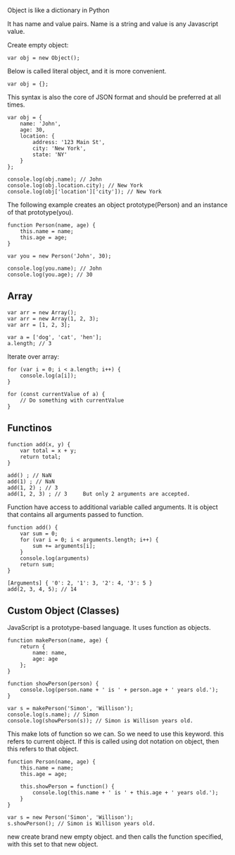 Object is like a dictionary in Python

It has name and value pairs. Name is a string and value is any Javascript value.

Create empty object:

    var obj = new Object();

Below is called literal object, and it is more convenient.

    var obj = {};

This syntax is also the core of JSON format and should be preferred at all times.

    var obj = {
        name: 'John',
        age: 30,
        location: {
            address: '123 Main St',
            city: 'New York',
            state: 'NY'
        }
    };

    console.log(obj.name); // John
    console.log(obj.location.city); // New York
    console.log(obj['location']['city']); // New York

The following example creates an object prototype(Person) and an instance of that prototype(you).

    function Person(name, age) {
        this.name = name;
        this.age = age;
    }

    var you = new Person('John', 30);

    console.log(you.name); // John
    console.log(you.age); // 30

## Array

    var arr = new Array();
    var arr = new Array(1, 2, 3);
    var arr = [1, 2, 3];

    var a = ['dog', 'cat', 'hen'];
    a.length; // 3

Iterate over array:

    for (var i = 0; i < a.length; i++) {
        console.log(a[i]);
    }

    for (const currentValue of a) {
        // Do something with currentValue
    }


## Functinos

    function add(x, y) {
        var total = x + y;
        return total;
    }

    add() ; // NaN
    add(1) ; // NaN
    add(1, 2) ; // 3
    add(1, 2, 3) ; // 3     But only 2 arguments are accepted.

Function have access to additional variable called arguments. It is object that contains all arguments passed to function.

    function add() {
        var sum = 0;
        for (var i = 0; i < arguments.length; i++) {
            sum += arguments[i];
        }
        console.log(arguments)
        return sum;
    }

    [Arguments] { '0': 2, '1': 3, '2': 4, '3': 5 }    
    add(2, 3, 4, 5); // 14

## Custom Object (Classes)

JavaScript is a prototype-based language. It uses function as objects.

    function makePerson(name, age) {
        return {
            name: name,
            age: age
        };
    }

    function showPerson(person) {
        console.log(person.name + ' is ' + person.age + ' years old.');
    }

    var s = makePerson('Simon', 'Willison');
    console.log(s.name); // Simon
    console.log(showPerson(s)); // Simon is Willison years old.

This make lots of function so we can. So we need to use this keyword.
this refers to current object.
If this is called using dot notation on object, then this refers to that object.


    function Person(name, age) {
        this.name = name;
        this.age = age;

        this.showPerson = function() {
            console.log(this.name + ' is ' + this.age + ' years old.');
        }
    }

    var s = new Person('Simon', 'Willison');
    s.showPerson(); // Simon is Willison years old.

new create brand new empty object. and then calls the function specified, with this set to that new object.



